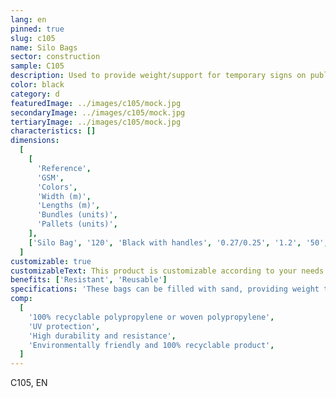 ```yaml
---
lang: en
pinned: true
slug: c105
name: Silo Bags
sector: construction
sample: C105
description: Used to provide weight/support for temporary signs on public roads.
color: black
category: d
featuredImage: ../images/c105/mock.jpg
secondaryImage: ../images/c105/mock.jpg
tertiaryImage: ../images/c105/mock.jpg
characteristics: []
dimensions:
  [
    [
      'Reference',
      'GSM',
      'Colors',
      'Width (m)',
      'Lengths (m)',
      'Bundles (units)',
      'Pallets (units)',
    ],
    ['Silo Bag', '120', 'Black with handles', '0.27/0.25', '1.2', '50', '4000'],
  ]
customizable: true
customizableText: This product is customizable according to your needs. Contact us for more information.
benefits: ['Resistant', 'Reusable']
specifications: 'These bags can be filled with sand, providing weight to support and secure temporary signs.'
comp:
  [
    '100% recyclable polypropylene or woven polypropylene',
    'UV protection',
    'High durability and resistance',
    'Environmentally friendly and 100% recyclable product',
  ]
---
```


C105, EN
